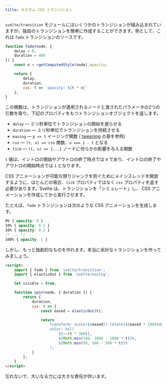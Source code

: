 ```yaml
---
title: カスタム CSS トランジション
---
```


`svelte/transition` モジュールにはいくつかのトランジションが組み込まれていますが、独自のトランジションを簡単に作成することができます。例として、これは `fade` トランジションのソースです。

```js
function fade(node, {
	delay = 0,
	duration = 400
}) {
	const o = +getComputedStyle(node).opacity;

	return {
		delay,
		duration,
		css: t => `opacity: ${t * o}`
	};
}
```

この関数は、トランジションが適用されるノードと渡されたパラメータの2つの引数を取り、下記のプロパティをもつトランジションオブジェクトを返します。

* `delay` — ミリ秒単位でトランジションの開始を遅らせる
* `duration` — ミリ秒単位でトランジションを持続させる
* `easing` — `p => t` イージング関数 ( [tweening](tutorial/tweened) の章を参照)
* `css` — `(t, u) => css` 関数、`u === 1 - t` となる
* `tick` — `(t, u) => {...}` ノードに何らかの影響を与える関数

`t` 値は、イントロの開始やアウトロの終了時点では `0` であり、イントロの終了やアウトロの開始時点では `1` となります。

CSS アニメーションが可能な限りジャンクを防ぐためにメインスレッドを開放するように、ほとんどの場合、`tick` プロパティではなく `css` プロパティを返す必要があります。Svelte は、トランジションを「シミュレート」し、 CSS アニメーションを作成してから実行させます。

たとえば、`fade` トランジションは次のような CSS アニメーションを生成します。

```css
0% { opacity: 0 }
10% { opacity: 0.1 }
20% { opacity: 0.2 }
/* ... */
100% { opacity: 1 }
```

しかし、もっと独創的なものを作れます。本当に余計なトランジションを作ってみましょう。

```html
<script>
	import { fade } from 'svelte/transition';
	import { elasticOut } from 'svelte/easing';

	let visible = true;

	function spin(node, { duration }) {
		return {
			duration,
			css: t => {
				const eased = elasticOut(t);

				return `
					transform: scale(${eased}) rotate(${eased * 1080}deg);
					color: hsl(
						${~~(t * 360)},
						${Math.min(100, 1000 - 1000 * t)}%,
						${Math.min(50, 500 - 500 * t)}%
					);`
			}
		};
	}
</script>
```

忘れないで、大いなる力には大きな責任が伴います。
